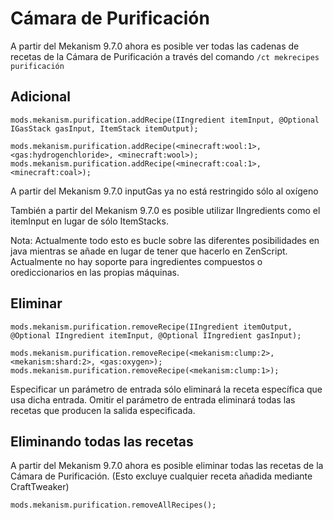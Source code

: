 # Cámara de Purificación

A partir del Mekanism 9.7.0 ahora es posible ver todas las cadenas de recetas de la Cámara de Purificación a través del comando `/ct mekrecipes purificación`

## Adicional

```zenscript
mods.mekanism.purification.addRecipe(IIngredient itemInput, @Optional IGasStack gasInput, ItemStack itemOutput);

mods.mekanism.purification.addRecipe(<minecraft:wool:1>, <gas:hydrogenchloride>, <minecraft:wool>);
mods.mekanism.purification.addRecipe(<minecraft:coal:1>, <minecraft:coal>);
```

A partir del Mekanism 9.7.0 inputGas ya no está restringido sólo al oxígeno

También a partir del Mekanism 9.7.0 es posible utilizar IIngredients como el itemInput en lugar de sólo ItemStacks.

Nota: Actualmente todo esto es bucle sobre las diferentes posibilidades en java mientras se añade en lugar de tener que hacerlo en ZenScript. Actualmente no hay soporte para ingredientes compuestos o orediccionarios en las propias máquinas.

## Eliminar

```zenscript
mods.mekanism.purification.removeRecipe(IIngredient itemOutput, @Optional IIngredient itemInput, @Optional IIngredient gasInput);

mods.mekanism.purification.removeRecipe(<mekanism:clump:2>, <mekanism:shard:2>, <gas:oxygen>);
mods.mekanism.purification.removeRecipe(<mekanism:clump:1>);
```

Especificar un parámetro de entrada sólo eliminará la receta específica que usa dicha entrada. Omitir el parámetro de entrada eliminará todas las recetas que producen la salida especificada.

## Eliminando todas las recetas

A partir del Mekanism 9.7.0 ahora es posible eliminar todas las recetas de la Cámara de Purificación. (Esto excluye cualquier receta añadida mediante CraftTweaker)

```zenscript
mods.mekanism.purification.removeAllRecipes();
```